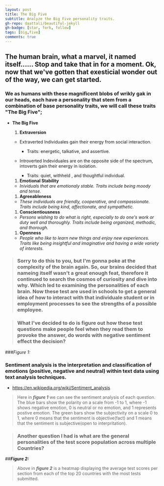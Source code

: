 ```yaml
---
layout: post
title: The Big Five
subtitle: Analyze the Big Five personality traits.
gh-repo: daattali/beautiful-jekyll
gh-badge: [star, fork, follow]
tags: [big,five]
comments: true
---
```

## The human brain, what a marvel, it named itself...... Stop and take that in for a moment. Ok, now that we've gotten that exesticial wonder out of the way, we can get started.


### We as humans with these magnificent blobs of wrikly gak in our heads, each have a personality that stem from a combination of base personality traits, we will call these traits "The Big Five";
- **The Big Five**
  1. **Extraversion**
  
  
    - Extraverted Individuales gain their energy from social interaction.
        - Traits: energetic, talkative, and assertive.
        
        
    - Introverted Indeviduales are on the opposite side of the spectrum, intoverts gain their energy in isolation.
        - Traits: quiet, withheld , and thoughtful individual.
  
  1. **Emotional Stability**
    - *Inividuals that are emotionaly stable. Traits include being moody and tense.*
  
  1. **Agreeableness**
    - *These individuals are friendly, cooperative, and compassionate. Traits include being kind, affectionate, and sympathetic.*
  
  1. **Conscientiousness**
    - *Persons wishing to do what is right, especially to do one's work or duty well and thoroughly. Traits include being organized, methodic, and thorough.*
  
  1. **Openness**
    - *People who like to learn new things and enjoy new experiences. Traits like being insightful and imaginative and having a wide variety of interests.*

>### Sorry to do this to you, but I'm gonna poke at the complexity of the brain again. So, our brains decided that nameing itself wasn't a great enough feat, therefore it continued to search the cosmos of curiosity and dive into why. Which led to examining the personalities of each brain. Now these test are used in schools to get a general idea of how to interact with that individuale student or in employment processes to see the strengths of a possible employee.

> ### What I've decided to do is figure out how these test questions make people feel when they read them to provoke the answer, do words with negative sentiment effect the decision?

###*Figure 1:*

### Sentiment analysis is the interpretation and classification of emotions (positive, negative and neutral) within text data using text analysis techniques.

- https://en.wikipedia.org/wiki/Sentiment_analysis

>Here in ***figure 1*** we can see the sentiment analysis of each question. The blue bars show the polarity on a scale from -1 to 1, where -1 shows negative emotion, 0 is neutral or no emotion, and  1 represents postive emotion. The green bars show the subjectivity on a scale 0 to 1, where 0 means that the sentiment is objective(fact) and 1 means that the sentiment is subjective(open to interpritation). 

> ### Another question I had is what are the general personalities of the test score population across multiple Countries?

##***Figure 2:***

>Above in ***figure 2*** is a heatmap displaying the average test scores per section from each of the top 20 countries with the most tests submitted. 

